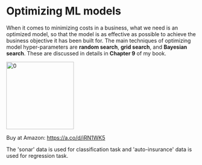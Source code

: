 # Optimizing ML models

When it comes to minimizing costs in a business, what we need is an optimized model, so that the model is as effective as possible to achieve the business objective it has been built for.
The main techniques of optimizing model hyper-parameters are **random search**, **grid search**, and **Bayesian search**.
These are discussed in details in **Chapter 9** of my book.

<img width="179" alt="0" src="https://github.com/user-attachments/assets/2303322f-e4e3-4636-b533-57b38a7ca9ed">

Buy at Amazon: https://a.co/d/iRN1WK5


The 'sonar' data is used for classification task and 'auto-insurance' data is used for regression task.
